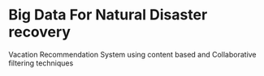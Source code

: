 # Big Data For Natural Disaster recovery
Vacation Recommendation System using content based and Collaborative filtering techniques
